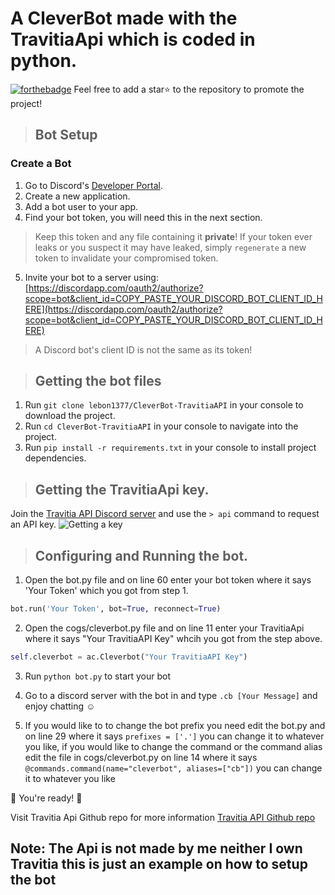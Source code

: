 # A CleverBot made with the TravitiaApi which is coded in python.
[![forthebadge](https://forthebadge.com/images/badges/made-with-python.svg)](https://forthebadge.com)
Feel free to add a star⭐ to the repository to promote the project!

> ## Bot Setup

### Create a Bot

1. Go to Discord's [Developer Portal](https://discordapp.com/developers/applications/).
2. Create a new application.
3. Add a bot user to your app.
4. Find your bot token, you will need this in the next section.

> Keep this token and any file containing it **private**! If your token ever leaks or you suspect it may have leaked, simply `regenerate` a new token to invalidate your compromised token.

5. Invite your bot to a server using: [https://discordapp.com/oauth2/authorize?scope=bot&client_id=COPY_PASTE_YOUR_DISCORD_BOT_CLIENT_ID_HERE](https://discordapp.com/oauth2/authorize?scope=bot&client_id=COPY_PASTE_YOUR_DISCORD_BOT_CLIENT_ID_HERE)

> A Discord bot's client ID is not the same as its token!

> ## Getting the bot files

1. Run `git clone lebon1377/CleverBot-TravitiaAPI` in your console to download the project.
2. Run `cd CleverBot-TravitiaAPI` in your console to navigate into the project.
3. Run `pip install -r requirements.txt` in your console to install project dependencies.

> ## Getting the TravitiaApi key.
Join the [Travitia API Discord server](https://discord.gg/C98nsXt) and use the `> api` command to request an API key.
![Getting a key](https://i.imgur.com/cUJsM3i.png "Getting a key")

> ## Configuring and Running the bot.

1. Open the bot.py file and on line 60 enter your bot token where it says 'Your Token' which you got from step 1. 
```python
bot.run('Your Token', bot=True, reconnect=True)
```
2. Open the cogs/cleverbot.py file and on line 11 enter your TravitiaApi where it says "Your TravitiaAPI Key" whcih you got from the step above.
```python
self.cleverbot = ac.Cleverbot("Your TravitiaAPI Key")
```
3. Run `python bot.py` to start your bot

4. Go to a discord server with the bot in and type `.cb [Your Message]` and enjoy chatting ☺️

5. If you would like to to change the bot prefix you need edit the bot.py and on line 29 where it says `prefixes = ['.']` you can change it to whatever you like, if you would like to change the command or the command alias edit the file in cogs/cleverbot.py on line 14 where it says `@commands.command(name="cleverbot", aliases=["cb"])` you can change it to whatever you like 

🎉 You're ready! 🎉

Visit Travitia Api Github repo for more information [Travitia API Github repo](https://github.com/crrapi/async-cleverbot)

## Note: The Api is not made by me neither I own Travitia this is just an example on how to setup the bot
